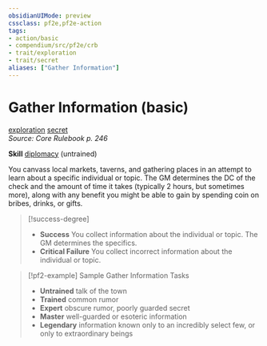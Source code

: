 ```yaml
---
obsidianUIMode: preview
cssclass: pf2e,pf2e-action
tags:
- action/basic
- compendium/src/pf2e/crb
- trait/exploration
- trait/secret
aliases: ["Gather Information"]
---
```

# Gather Information (basic)
[exploration](/rules/traits/exploration.md)  [secret](/rules/traits/secret.md)  
*Source: Core Rulebook p. 246*  

**Skill** [diplomacy](/compendium/skills.md#Diplomacy) (untrained)

You canvass local markets, taverns, and gathering places in an attempt to learn about a specific individual or topic. The GM determines the DC of the check and the amount of time it takes (typically 2 hours, but sometimes more), along with any benefit you might be able to gain by spending coin on bribes, drinks, or gifts.

> [!success-degree] 
> - **Success** You collect information about the individual or topic. The GM determines the specifics.
> - **Critical Failure** You collect incorrect information about the individual or topic.

> [!pf2-example] Sample Gather Information Tasks
> 
> - **Untrained** talk of the town
> - **Trained** common rumor
> - **Expert** obscure rumor, poorly guarded secret
> - **Master** well-guarded or esoteric information
> - **Legendary** information known only to an incredibly select few, or only to extraordinary beings